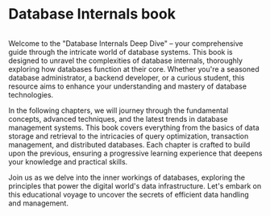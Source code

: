# Database Internals book

<figure><img src="https://www.google.com/url?sa=i&#x26;url=https%3A%2F%2Ftoinfshop.com%2Fproducts%2Ftb-zbn-sl%2Fdata-base%2F3520%2F&#x26;psig=AOvVaw1_w1IrfUwgMjK-NT6RiWzW&#x26;ust=1724889849335000&#x26;source=images&#x26;cd=vfe&#x26;opi=89978449&#x26;ved=0CBQQjRxqFwoTCKDCm8ixlogDFQAAAAAdAAAAABAJ" alt=""><figcaption></figcaption></figure>

Welcome to the "Database Internals Deep Dive" – your comprehensive guide through the intricate world of database systems. This book is designed to unravel the complexities of database internals, thoroughly exploring how databases function at their core. Whether you're a seasoned database administrator, a backend developer, or a curious student, this resource aims to enhance your understanding and mastery of database technologies.

In the following chapters, we will journey through the fundamental concepts, advanced techniques, and the latest trends in database management systems. This book covers everything from the basics of data storage and retrieval to the intricacies of query optimization, transaction management, and distributed databases. Each chapter is crafted to build upon the previous, ensuring a progressive learning experience that deepens your knowledge and practical skills.

Join us as we delve into the inner workings of databases, exploring the principles that power the digital world's data infrastructure. Let's embark on this educational voyage to uncover the secrets of efficient data handling and management.
